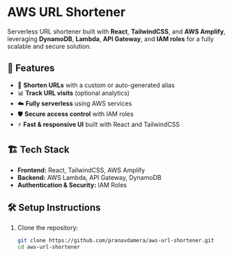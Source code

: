 # AWS URL Shortener

Serverless URL shortener built with **React**, **TailwindCSS**, and **AWS Amplify**, leveraging **DynamoDB**, **Lambda**, **API Gateway**, and **IAM roles** for a fully scalable and secure solution.

## 🚀 Features
- 🔗 **Shorten URLs** with a custom or auto-generated alias  
- 📊 **Track URL visits** (optional analytics)  
- ☁️ **Fully serverless** using AWS services  
- 🛡️ **Secure access control** with IAM roles  
- ⚡ **Fast & responsive UI** built with React and TailwindCSS  

## 🏗️ Tech Stack
- **Frontend:** React, TailwindCSS, AWS Amplify  
- **Backend:** AWS Lambda, API Gateway, DynamoDB  
- **Authentication & Security:** IAM Roles  

## 🛠️ Setup Instructions

1. Clone the repository:
   ```sh
   git clone https://github.com/pranavdamera/aws-url-shortener.git
   cd aws-url-shortener
